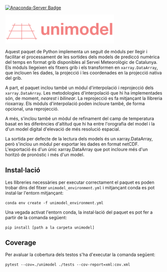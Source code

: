 [![Anaconda-Server Badge](https://anaconda.org/meteocat/unimodel/badges/version.svg)](https://anaconda.org/meteocat/unimodel)

<img src="docs/source/_static/img/logo_unimodel_trans.png" alt="logo" width="350"/>

Aquest paquet de Python implementa un seguit de mòduls per llegir i facilitar el processament
de les sortides dels models de prediccó numèrica del temps en format grib disponibles al
Servei Meteorològic de Catalunya. Els mòduls llegeixen els fitxers grib i els transformen en
`xarray.DataArray`, que inclouen les dades, la projecció i les coordenades en la projecció
nativa del grib.

A part, el paquet inclou també un mòdul d'interpolació i reprojecció dels `xarray.DataArray`. Les
metodologies d'interpolació que hi ha implementades són, de moment, *nearest* i *bilinear*. La
reprojecció es fa mitjançant la llibreria rioxarray. Els mòduls d'interpolació poden incloure també,
de forma opcional, una reprojecció.

A més, s'inclou també un mòdul de refinament del camp de temperatura basat en les diferències d'altitud
que hi ha entre l'orografia del model i la d'un model digital d'elevació de més resolució espacial.

La sortida per defecte de la lectura dels models és un xarray.DataArray, però s'inclou un mòdul per
exportar les dades en format netCDF. L'exportació és d'un únic xarray.DataArray que pot incloure més
d'un horitzó de pronòstic i més d'un model.

Instal·lació
------------

Les llibreries necessàries per executar correctament el paquet es poden trobar dins del fitxer
`unimodel_environment.yml` i mitjançant conda es pot instal·lar l'entorn mitjançant:

`conda env create -f unimodel_environment.yml`

Una vegada activat l'entorn conda, la instal·lació del paquet es pot fer a partir de la comanda
següent:

`pip install [path a la carpeta unimodel]`

Coverage
--------

Per avaluar la cobertura dels testos s'ha d'executar la comanda següent:

`pytest --cov=./unimodel ./tests --cov-report=xml:cov.xml`